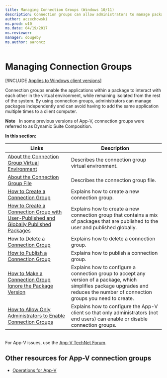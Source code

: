 ```yaml
---
title: Managing Connection Groups (Windows 10/11)
description: Connection groups can allow administrators to manage packages independently and avoid having to add the same application multiple times to a client computer.
author: aczechowski
ms.prod: w10
ms.date: 04/19/2017
ms.reviewer: 
manager: dougeby
ms.author: aaroncz
---
```


# Managing Connection Groups

[!INCLUDE [Applies to Windows client versions](../includes/applies-to-windows-client-versions.md)]

Connection groups enable the applications within a package to interact with each other in the virtual environment, while remaining isolated from the rest of the system. By using connection groups, administrators can manage packages independently and can avoid having to add the same application multiple times to a client computer.

**Note**  
In some previous versions of App-V, connection groups were referred to as Dynamic Suite Composition.

**In this section:**

|Links|Description|
|--- |--- |
|[About the Connection Group Virtual Environment](appv-connection-group-virtual-environment.md)|Describes the connection group virtual environment.|
|[About the Connection Group File](appv-connection-group-file.md)|Describes the connection group file.|
|[How to Create a Connection Group](appv-create-a-connection-group.md)|Explains how to create a new connection group.|
|[How to Create a Connection Group with User-Published and Globally Published Packages](appv-create-a-connection-group-with-user-published-and-globally-published-packages.md)|Explains how to create a new connection group that contains a mix of packages that are published to the user and published globally.|
|[How to Delete a Connection Group](appv-delete-a-connection-group.md)|Explains how to delete a connection group.|
|[How to Publish a Connection Group](appv-publish-a-connection-group.md)|Explains how to publish a connection group.|
|[How to Make a Connection Group Ignore the Package Version](appv-configure-connection-groups-to-ignore-the-package-version.md)|Explains how to configure a connection group to accept any version of a package, which simplifies package upgrades and reduces the number of connection groups you need to create.|
[How to Allow Only Administrators to Enable Connection Groups](appv-allow-administrators-to-enable-connection-groups.md)|Explains how to configure the App-V client so that only administrators (not end users) can enable or disable connection groups.|

<br>For App-V issues, use the [App-V TechNet Forum](https://social.technet.microsoft.com/Forums/en-US/home?forum=mdopappv).

## Other resources for App-V connection groups


-   [Operations for App-V](appv-operations.md)

 

 





